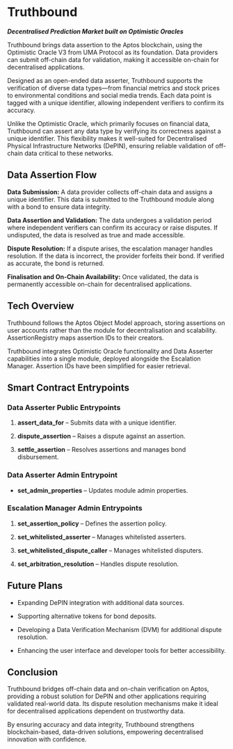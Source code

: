 
# Truthbound

**_Decentralised Prediction Market built on Optimistic Oracles_**

Truthbound brings data assertion to the Aptos blockchain, using the Optimistic Oracle V3 from UMA Protocol as its foundation. Data providers can submit off-chain data for validation, making it accessible on-chain for decentralised applications.

Designed as an open-ended data asserter, Truthbound supports the verification of diverse data types—from financial metrics and stock prices to environmental conditions and social media trends. Each data point is tagged with a unique identifier, allowing independent verifiers to confirm its accuracy.

Unlike the Optimistic Oracle, which primarily focuses on financial data, Truthbound can assert any data type by verifying its correctness against a unique identifier. This flexibility makes it well-suited for Decentralised Physical Infrastructure Networks (DePIN), ensuring reliable validation of off-chain data critical to these networks.

## Data Assertion Flow

**Data Submission:** A data provider collects off-chain data and assigns a unique identifier. This data is submitted to the Truthbound module along with a bond to ensure data integrity.

**Data Assertion and Validation:** The data undergoes a validation period where independent verifiers can confirm its accuracy or raise disputes. If undisputed, the data is resolved as true and made accessible.

**Dispute Resolution:** If a dispute arises, the escalation manager handles resolution. If the data is incorrect, the provider forfeits their bond. If verified as accurate, the bond is returned.

**Finalisation and On-Chain Availability:** Once validated, the data is permanently accessible on-chain for decentralised applications.

## Tech Overview

Truthbound follows the Aptos Object Model approach, storing assertions on user accounts rather than the module for decentralisation and scalability. AssertionRegistry maps assertion IDs to their creators.

Truthbound integrates Optimistic Oracle functionality and Data Asserter capabilities into a single module, deployed alongside the Escalation Manager. Assertion IDs have been simplified for easier retrieval.

## Smart Contract Entrypoints

### Data Asserter Public Entrypoints

1.  **assert_data_for** – Submits data with a unique identifier.
    
2.  **dispute_assertion** – Raises a dispute against an assertion.
    
3.  **settle_assertion** – Resolves assertions and manages bond disbursement.
    

### Data Asserter Admin Entrypoint

-   **set_admin_properties** – Updates module admin properties.
    

### Escalation Manager Admin Entrypoints

1.  **set_assertion_policy** – Defines the assertion policy.
    
2.  **set_whitelisted_asserter** – Manages whitelisted asserters.
    
3.  **set_whitelisted_dispute_caller** – Manages whitelisted disputers.
    
4.  **set_arbitration_resolution** – Handles dispute resolution.
    

## Future Plans

-   Expanding DePIN integration with additional data sources.
    
-   Supporting alternative tokens for bond deposits.
    
-   Developing a Data Verification Mechanism (DVM) for additional dispute resolution.
    
-   Enhancing the user interface and developer tools for better accessibility.
    

## Conclusion

Truthbound bridges off-chain data and on-chain verification on Aptos, providing a robust solution for DePIN and other applications requiring validated real-world data. Its dispute resolution mechanisms make it ideal for decentralised applications dependent on trustworthy data.

By ensuring accuracy and data integrity, Truthbound strengthens blockchain-based, data-driven solutions, empowering decentralised innovation with confidence.
